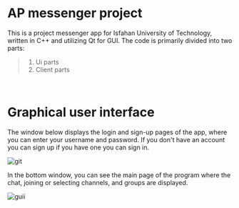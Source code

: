 # AP messenger project
This is a project messenger app for Isfahan University of Technology, written in C++ and utilizing Qt for GUI. The code is primarily divided into two parts:
<br />
> 1. Ui parts<br />
> 2. Client parts<br />
<br />

# Graphical user interface<br />

The window below displays the login and sign-up pages of the app, where you can enter your username and password. If you don't have an account you can sign up if you have one you can sign in.<br />

![git](https://github.com/mhrg777/Messenger_grp_1/assets/133667392/4e5cdb0d-9840-4291-917d-52439c9d03fb)<br />

In the bottom window, you can see the main page of the program where the chat, joining or selecting channels, and groups are displayed.

![guii](https://github.com/mhrg777/Messenger_grp_1/assets/133667392/0545dda6-d99a-40c9-b23d-a1848a7b2030)


